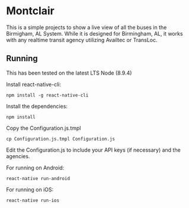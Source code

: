 # Montclair

This is a simple projects to show a live view of all the buses in the
Birmigham, AL System.  While it is designed for Birmingham, AL, it
works with any realtime transit agency utilizing Availtec or TransLoc.

## Running

This has been tested on the latest LTS Node (8.9.4)

Install react-native-cli:

`npm install -g react-native-cli`

Install the dependencies:

`npm install`

Copy the Configuration.js.tmpl

`cp Configuration.js.tmpl Configuration.js`

Edit the Configuration.js to include your API keys (if necessary) and the agencies.

For running on Android:

`react-native run-android`

For running on iOS:

`react-native run-ios`

